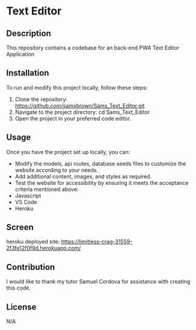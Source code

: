 # Text Editor

## Description
This repository contains a codebase for an back-end PWA Text Editor Application
  
## Installation
 To run and modify this project locally, follow these steps: 
 1. Clone the repository: https://github.com/samxbrown/Sams_Text_Editor.git
 2. Navigate to the project directory: cd Sams_Text_Editor
 3. Open the project in your preferred code editor.


## Usage
  Once you have the project set up locally, you can: 
  * Modify the models, api routes, database seeds files to customize the website according to your needs. 
  * Add additional content, images, and styles as required. 
  * Test the website for accessibility by ensuring it meets the acceptance criteria mentioned above:
  * Javascript
  * VS Code
  * Heroku


## Screen


heroku deployed site: https://limitless-crag-31559-2f3fe12f0f9d.herokuapp.com/

## Contribution
  I would like to thank my tutor Samuel Cordova for assistance with creating this code.

## License
  N/A
